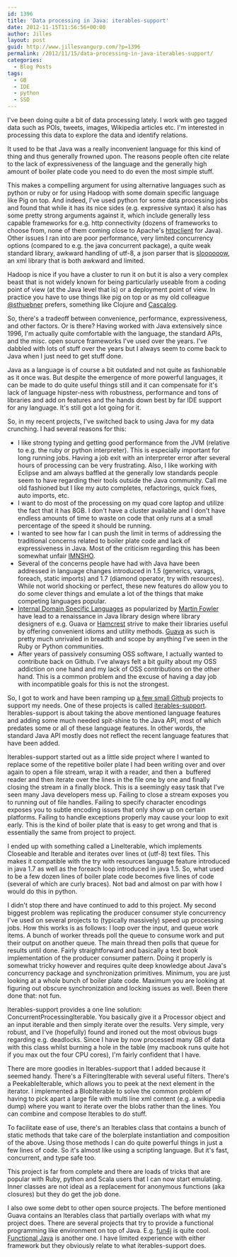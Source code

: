 ```yaml
---
id: 1396
title: 'Data processing in Java: iterables-support'
date: 2012-11-15T11:56:56+00:00
author: Jilles
layout: post
guid: http://www.jillesvangurp.com/?p=1396
permalink: /2012/11/15/data-processing-in-java-iterables-support/
categories:
  - Blog Posts
tags:
  - GB
  - IDE
  - python
  - SSD
---
```

I've been doing quite a bit of data processing lately. I work with geo tagged data such as POIs, tweets, images, Wikipedia articles etc. I'm interested in processing this data to explore the data and identify relations.

It used to be that Java was a really inconvenient language for this kind of thing and thus generally frowned upon. The reasons people often cite relate to the lack of expressiveness of the language and the generally high amount of boiler plate code you need to do even the most simple stuff.

This makes a compelling argument for using alternative languages such as python or ruby or for using Hadoop with some domain specific language like Pig on top. And indeed, I've used python for some data processing jobs and found that while it has its nice sides (e.g. expressive syntax) it also has some pretty strong arguments against it, which include generally less capable frameworks for e.g. http connectivity (dozens of frameworks to choose from, none of them coming close to Apache's [httpclient](http://hc.apache.org/) for Java). Other issues I ran into are poor performance, very limited concurrency options (compared to e.g. the java concurrent package), a quite weak standard library, awkward handling of utf-8, a json parser that is [sloooooow](http://liangnuren.wordpress.com/2012/08/13/python-json-performance/), an xml library that is both awkward and limited.

Hadoop is nice if you have a cluster to run it on but it is also a very complex beast that is not widely known for being particularly useable from a coding point of view (at the Java level that is) or a deployment point of view. In practice you have to use things like pig on top or as my old colleague [@sthuebner](https://twitter.com/sthuebner) prefers, something like Clojure and [Cascalog](https://github.com/nathanmarz/cascalog).

So, there's a tradeoff between convenience, performance, expressiveness, and other factors. Or is there? Having worked with Java extensively since 1996, I'm actually quite comfortable with the language, the standard APIs, and the misc. open source frameworks I've used over the years. I've dabbled with lots of stuff over the years but I always seem to come back to Java when I just need to get stuff done.

Java as a language is of course a bit outdated and not quite as fashionable as it once was. But despite the emergence of more powerful languages, it can be made to do quite useful things still and it can compensate for it's lack of language hipster-ness with robustness, performance and tons of libraries and add on features and the hands down best by far IDE support for any language. It's still got a lot going for it.

<!--more-->

So, in my recent projects, I've switched back to using Java for my data crunching. I had several reasons for this:

- I like strong typing and getting good performance from the JVM (relative to e.g. the ruby or python interpreter). This is especially important for long running jobs. Having a job exit with an interpreter error after several hours of processing can be very frustrating. Also, I like working with Eclipse and am always baffled at the generally low standards people seem to have regarding their tools outside the Java community. Call me old fashioned but I like my auto completes, refactorings, quick fixes, auto imports, etc.
- I want to do most of the processing on my quad core laptop and utilize the fact that it has 8GB. I don't have a cluster available and I don't have endless amounts of time to waste on code that only runs at a small percentage of the speed it should be running.
- I wanted to see how far I can push the limit in terms of addressing the traditional concerns related to boiler plate code and lack of expressiveness in Java. Most of the criticism regarding this has been somewhat unfair [IMNSHO](http://www.urbandictionary.com/define.php?term=IMNSHO).
- Several of the concerns people have had with Java have been addressed in language changes introduced in 1.5 (generics, varags, foreach, static imports) and 1.7 (diamond operator, try with resources). While not world shocking or perfect, these new features do allow you to do some clever things and emulate a lot of the things that make competing languages popular.
- [Internal Domain Specific Languages](http://en.wikipedia.org/wiki/Domain-specific_language) as popularized by [Martin Fowler](http://martinfowler.com/tags/domain%20specific%20language.html) have lead to a renaissance in Java library design where library designers of e.g. Guava or [Hamcrest](http://code.google.com/p/hamcrest/) strive to make their libraries useful by offering convenient idioms and utility methods. [Guava](http://code.google.com/p/guava-libraries/) as such is pretty much unrivaled in breadth and scope by anything I've seen in the Ruby or Python communities.
- After years of passively consuming OSS software, I actually wanted to contribute back on Github. I've always felt a bit guilty about my OSS addiction on one hand and my lack of OSS contributions on the other hand. This is a common problem and the excuse of having a day job with incompatible goals for this is not the strongest.

So, I got to work and have been ramping up [a few small Github](https://github.com/jillesvangurp) projects to support my needs. One of these projects is called [iterables-support](https://github.com/jillesvangurp/iterables-support). Iterables-support is about taking the above mentioned language features and adding some much needed spit-shine to the Java API, most of which predates some or all of these language features. In other words, the standard Java API mostly does not reflect the recent language features that have been added.

Iterables-support started out as a little side project where I wanted to replace some of the repetitive boiler plate I had been writing over and over again to open a file stream, wrap it with a reader, and then a  buffered reader and then iterate over the lines in the file one by one and finally closing the stream in a finally block. This is a seemingly easy task that I've seen many Java developers mess up. Failing to close a stream exposes you to running out of file handles. Failing to specify character encodings exposes you to subtle encoding issues that only show up on certain platforms. Failing to handle exceptions properly may cause your loop to exit early. This is the kind of boiler plate that is easy to get wrong and that is essentially the same from project to project.

I ended up with something called a LineIterable, which implements Closeable and Iterable and iterates over lines ot (utf-8) text files. This makes it compatible with the try with resources language feature introduced in java 1.7 as well as the foreach loop introduced in java 1.5. So, what used to be a few dozen lines of boiler plate code becomes five lines of code (several of which are curly braces). Not bad and almost on par with how I would do this in python.

I didn't stop there and have continued to add to this project. My second biggest problem was replicating the producer consumer style concurrency I've used on several projects to (typically massively) speed up processing jobs. How this works is as follows: I loop over the input, and queue work items. A bunch of worker threads poll the queue to consume work and put their output on another queue. The main thread then polls that queue for results until done. Fairly straightforward and basically a text book implementation of the producer consumer pattern. Doing it properly is somewhat tricky however and requires quite deep knowledge about Java's concurrency package and synchronization primitives. Minimum, you are just looking at a whole bunch of boiler plate code. Maximum you are looking at figuring out obscure synchronization and locking issues as well. Been there done that: not fun.

Iterables-support provides a one line solution: ConcurrentProcessingIterable. You basically give it a Processor object and an input iterable and then simply iterate over the results. Very simple, very robust, and I've (hopefully) found and ironed out the most obvious bugs regarding e.g. deadlocks. Since I have by now processed many GB of data with this class whilst burning a hole in the table (my macbook runs quite hot if you max out the four CPU cores), I'm fairly confident that I have.

There are more goodies in Iterables-support that I added because it seemed handy. There's a FilteringIterable with several useful filters. There's a PeekableIterable, which allows you to peek at the next element in the iterator. I implemented a BlobIterable to solve the common problem of having to pick apart a large file with multi line xml content (e.g. a wikipedia dump) where you want to iterate over the blobs rather than the lines. You can combine and compose Iterables to do stuff.

To facilitate ease of use, there's an Iterables class that contains a bunch of static methods that take care of the bolerplate instantiation and composition of the above. Using those methods I can do quite powerful things in just a few lines of code. So it's almost like using a scripting language. But it's fast, concurrent, and type safe too.

This project is far from complete and there are loads of tricks that are popular with Ruby, python and Scala users that I can now start emulating. Inner classes are not ideal as a replacement for anonymous functions (aka closures) but they do get the job done.

I also owe some debt to other open source projects. The before mentioned Guava contains an Iterables class that partially overlaps with what my project does. There are several projects that try to provide a functional programming like environment on top of Java. E.g. [fun4j](http://www.fun4j.org/) is quite cool. [Functional Java](http://functionaljava.org/) is another one. I have limited experience with either framework but they obviously relate to what iterables-support does.